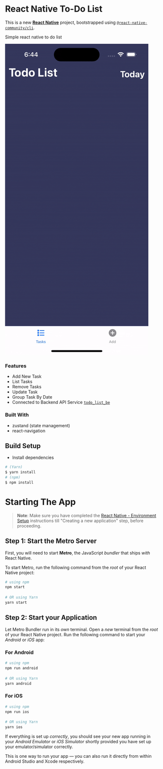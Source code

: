 # React Native To-Do List

This is a new [**React Native**](https://reactnative.dev) project, bootstrapped using [`@react-native-community/cli`](https://github.com/react-native-community/cli).

Simple react native to do list

![Demo](./docs/todo-simulator.gif)

 ### Features
 - Add New Task
 - List Tasks
 - Remove Tasks
 - Update Task
 - Group Task By Date
 - Connected to Backend API Service [`todo_list_be`](https://github.com/akifabubakar/todo_list_be)

 ### Built With
 - zustand (state management)
 - react-navigation


 ## Build Setup

 - Install dependencies
 ```bash
 # (Yarn)
 $ yarn install
 # (npm)
 $ npm install
 ```


# Starting The App

>**Note**: Make sure you have completed the [React Native - Environment Setup](https://reactnative.dev/docs/environment-setup) instructions till "Creating a new application" step, before proceeding.

## Step 1: Start the Metro Server

First, you will need to start **Metro**, the JavaScript _bundler_ that ships _with_ React Native.

To start Metro, run the following command from the _root_ of your React Native project:

```bash
# using npm
npm start

# OR using Yarn
yarn start
```

## Step 2: Start your Application

Let Metro Bundler run in its _own_ terminal. Open a _new_ terminal from the _root_ of your React Native project. Run the following command to start your _Android_ or _iOS_ app:

### For Android

```bash
# using npm
npm run android

# OR using Yarn
yarn android
```

### For iOS

```bash
# using npm
npm run ios

# OR using Yarn
yarn ios
```

If everything is set up _correctly_, you should see your new app running in your _Android Emulator_ or _iOS Simulator_ shortly provided you have set up your emulator/simulator correctly.

This is one way to run your app — you can also run it directly from within Android Studio and Xcode respectively.
